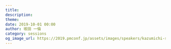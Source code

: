 ```yaml
---
title: 
description: 
theme: 
date: 2019-10-01 00:00
author: 坂田 一倫
category: sessions
og_image_url: https://2019.pmconf.jp/assets/images/speakers/kazumichi-sakata.png
---
```



